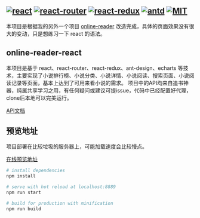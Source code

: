 ## [![react](https://img.shields.io/badge/react-16.13.1-brightgreen.svg)](https://github.com/facebook/react) [![react-router](https://img.shields.io/badge/react--router-5.1.2-brightgreen.svg)](https://github.com/ReactTraining/react-router) [![react-redux](https://img.shields.io/badge/react--redux-4.0.5-brightgreen.svg)](https://github.com/reduxjs/react-redux) [![antd](https://img.shields.io/badge/antd-4.1.2-brightgreen.svg)](https://github.com/ant-design/ant-design) [![MIT](https://img.shields.io/badge/License-MIT-blue.svg)](https://opensource.org/licenses/MIT)

本项目是根据我的另外一个项目 [online-reader](https://github.com/ZhuQiMing-CN/online-reader) 改造完成，具体的页面效果没有很大的变动，只是想练习一下 react 的语法。

## online-reader-react
本项目是基于 react、react-router、react-redux、ant-design、echarts 等技术，主要实现了小说排行榜、小说分类、小说详情、小说阅读、搜索页面、小说阅读记录等页面，基本上达到了可用来看小说的需求。
项目中的API均来自追书神器，纯属共享学习之用，有任何疑问或建议可提issue，代码中已经配置好代理，clone后本地可以完美运行。

[API文档](https://github.com/ZhuQiMing-CN/online-reader/blob/master/api.md)

## 预览地址
项目部署在比较垃圾的服务器上，可能加载速度会比较慢点。

[在线预览地址](http://139.186.18.98:8890)

``` bash
# install dependencies
npm install

# serve with hot reload at localhost:8889
npm run start

# build for production with minification
npm run build
```

